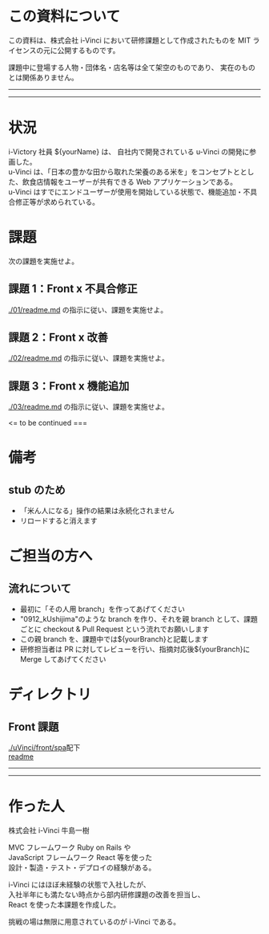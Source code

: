 # この資料について

この資料は、株式会社 i-Vinci において研修課題として作成されたものを
MIT ライセンスの元に公開するものです。

課題中に登場する人物・団体名・店名等は全て架空のものであり、
実在のものとは関係ありません。

---

---

# 状況

i-Victory 社員 ${yourName} は、 自社内で開発されている u-Vinci の開発に参画した。\
u-Vinci は、「日本の豊かな田から取れた栄養のある米を」をコンセプトととした、飲食店情報をユーザーが共有できる Web アプリケーションである。\
u-Vinci はすでにエンドユーザーが使用を開始している状態で、機能追加・不具合修正等が求められている。

# 課題

次の課題を実施せよ。

## 課題 1：Front x 不具合修正

[./01/readme.md](01/readme.md) の指示に従い、課題を実施せよ。

## 課題 2：Front x 改善

[./02/readme.md](02/readme.md) の指示に従い、課題を実施せよ。

## 課題 3：Front x 機能追加

[./03/readme.md](03/readme.md) の指示に従い、課題を実施せよ。

<= to be continued ===

# 備考

## stub のため

- 「米ん人になる」操作の結果は永続化されません
- リロードすると消えます

# ご担当の方へ

## 流れについて

- 最初に「その人用 branch」を作ってあげてください
- "0912_kUshijima"のような branch を作り、それを親 branch として、課題ごとに checkout & Pull Request という流れでお願いします
- この親 branch を、課題中では${yourBranch}と記載します
- 研修担当者は PR に対してレビューを行い、指摘対応後${yourBranch}に Merge してあげてください

# ディレクトリ

## Front 課題

[./uVinci/front/spa](uVinci/front/spa)配下\
[readme](uVinci/front/spa/readme.md)

---

---

# 作った人

株式会社 i-Vinci 牛島一樹

MVC フレームワーク Ruby on Rails や\
JavaScript フレームワーク React 等を使った\
設計・製造・テスト・デプロイの経験がある。

i-Vinci にはほぼ未経験の状態で入社したが、\
入社半年にも満たない時点から部内研修課題の改善を担当し、\
React を使った本課題を作成した。

挑戦の場は無限に用意されているのが i-Vinci である。
